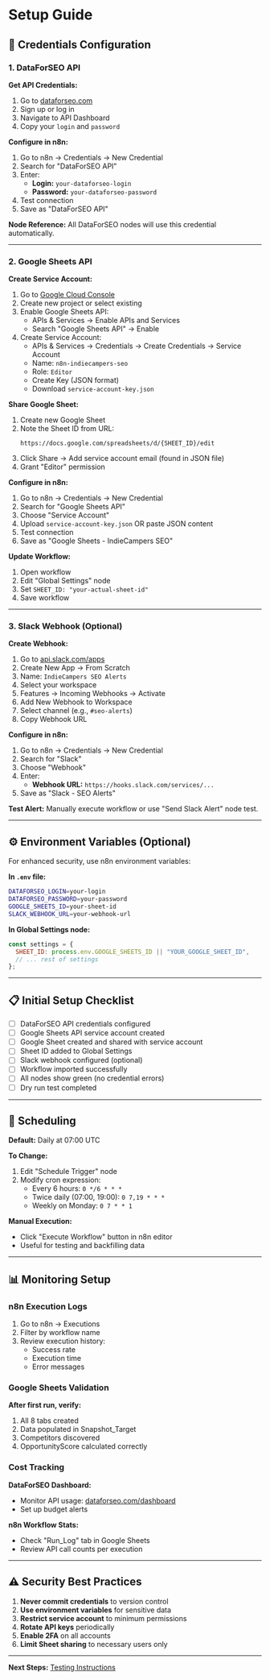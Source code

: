 # Setup Guide

## 🔑 Credentials Configuration

### 1. DataForSEO API

**Get API Credentials:**
1. Go to [dataforseo.com](https://dataforseo.com)
2. Sign up or log in
3. Navigate to API Dashboard
4. Copy your `login` and `password`

**Configure in n8n:**
1. Go to n8n → Credentials → New Credential
2. Search for "DataForSEO API"
3. Enter:
   - **Login:** `your-dataforseo-login`
   - **Password:** `your-dataforseo-password`
4. Test connection
5. Save as "DataForSEO API"

**Node Reference:**
All DataForSEO nodes will use this credential automatically.

---

### 2. Google Sheets API

**Create Service Account:**

1. Go to [Google Cloud Console](https://console.cloud.google.com)
2. Create new project or select existing
3. Enable Google Sheets API:
   - APIs & Services → Enable APIs and Services
   - Search "Google Sheets API" → Enable
4. Create Service Account:
   - APIs & Services → Credentials → Create Credentials → Service Account
   - Name: `n8n-indiecampers-seo`
   - Role: `Editor`
   - Create Key (JSON format)
   - Download `service-account-key.json`

**Share Google Sheet:**
1. Create new Google Sheet
2. Note the Sheet ID from URL:
   ```
   https://docs.google.com/spreadsheets/d/{SHEET_ID}/edit
   ```
3. Click Share → Add service account email (found in JSON file)
4. Grant "Editor" permission

**Configure in n8n:**
1. Go to n8n → Credentials → New Credential
2. Search for "Google Sheets API"
3. Choose "Service Account"
4. Upload `service-account-key.json` OR paste JSON content
5. Test connection
6. Save as "Google Sheets - IndieCampers SEO"

**Update Workflow:**
1. Open workflow
2. Edit "Global Settings" node
3. Set `SHEET_ID: "your-actual-sheet-id"`
4. Save workflow

---

### 3. Slack Webhook (Optional)

**Create Webhook:**
1. Go to [api.slack.com/apps](https://api.slack.com/apps)
2. Create New App → From Scratch
3. Name: `IndieCampers SEO Alerts`
4. Select your workspace
5. Features → Incoming Webhooks → Activate
6. Add New Webhook to Workspace
7. Select channel (e.g., `#seo-alerts`)
8. Copy Webhook URL

**Configure in n8n:**
1. Go to n8n → Credentials → New Credential
2. Search for "Slack"
3. Choose "Webhook"
4. Enter:
   - **Webhook URL:** `https://hooks.slack.com/services/...`
5. Save as "Slack - SEO Alerts"

**Test Alert:**
Manually execute workflow or use "Send Slack Alert" node test.

---

## ⚙️ Environment Variables (Optional)

For enhanced security, use n8n environment variables:

**In `.env` file:**
```bash
DATAFORSEO_LOGIN=your-login
DATAFORSEO_PASSWORD=your-password
GOOGLE_SHEETS_ID=your-sheet-id
SLACK_WEBHOOK_URL=your-webhook-url
```

**In Global Settings node:**
```javascript
const settings = {
  SHEET_ID: process.env.GOOGLE_SHEETS_ID || "YOUR_GOOGLE_SHEET_ID",
  // ... rest of settings
};
```

---

## 📋 Initial Setup Checklist

- [ ] DataForSEO API credentials configured
- [ ] Google Sheets API service account created
- [ ] Google Sheet created and shared with service account
- [ ] Sheet ID added to Global Settings
- [ ] Slack webhook configured (optional)
- [ ] Workflow imported successfully
- [ ] All nodes show green (no credential errors)
- [ ] Dry run test completed

---

## 🚦 Scheduling

**Default:** Daily at 07:00 UTC

**To Change:**
1. Edit "Schedule Trigger" node
2. Modify cron expression:
   - Every 6 hours: `0 */6 * * *`
   - Twice daily (07:00, 19:00): `0 7,19 * * *`
   - Weekly on Monday: `0 7 * * 1`

**Manual Execution:**
- Click "Execute Workflow" button in n8n editor
- Useful for testing and backfilling data

---

## 📊 Monitoring Setup

### n8n Execution Logs

1. Go to n8n → Executions
2. Filter by workflow name
3. Review execution history:
   - Success rate
   - Execution time
   - Error messages

### Google Sheets Validation

**After first run, verify:**
1. All 8 tabs created
2. Data populated in Snapshot_Target
3. Competitors discovered
4. OpportunityScore calculated correctly

### Cost Tracking

**DataForSEO Dashboard:**
- Monitor API usage: [dataforseo.com/dashboard](https://dataforseo.com/dashboard)
- Set up budget alerts

**n8n Workflow Stats:**
- Check "Run_Log" tab in Google Sheets
- Review API call counts per execution

---

## ⚠️ Security Best Practices

1. **Never commit credentials** to version control
2. **Use environment variables** for sensitive data
3. **Restrict service account** to minimum permissions
4. **Rotate API keys** periodically
5. **Enable 2FA** on all accounts
6. **Limit Sheet sharing** to necessary users only

---

**Next Steps:** [Testing Instructions](TESTING.md)